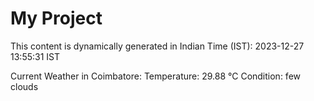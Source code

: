 # My Project

This content is dynamically generated in Indian Time (IST): 2023-12-27 13:55:31 IST


Current Weather in Coimbatore:
Temperature: 29.88 °C
Condition: few clouds
